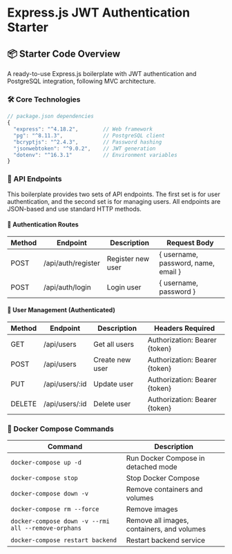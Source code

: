 # Express.js JWT Authentication Starter

## 📦 Starter Code Overview

A ready-to-use Express.js boilerplate with JWT authentication and PostgreSQL integration, following MVC architecture.

### 🛠️ Core Technologies

```javascript
// package.json dependencies
{
  "express": "^4.18.2",        // Web framework
  "pg": "^8.11.3",             // PostgreSQL client
  "bcryptjs": "^2.4.3",        // Password hashing
  "jsonwebtoken": "^9.0.2",    // JWT generation
  "dotenv": "^16.3.1"          // Environment variables
}
```

### 🚀 API Endpoints
This boilerplate provides two sets of API endpoints. The first set is for user authentication, and the second set is for managing users. All endpoints are JSON-based and use standard HTTP methods.

#### 🔑 Authentication Routes

| Method | Endpoint | Description | Request Body |
| --- | --- | --- | --- |
| POST | /api/auth/register | Register new user | { username, password, name, email } |
| POST | /api/auth/login | Login user | { username, password } |

#### 👥 User Management (Authenticated)

| Method | Endpoint | Description | Headers Required |
| --- | --- | --- | --- |
| GET | /api/users | Get all users | Authorization: Bearer {token} |
| POST | /api/users | Create new user | Authorization: Bearer {token} |
| PUT | /api/users/:id | Update user | Authorization: Bearer {token} |
| DELETE | /api/users/:id | Delete user | Authorization: Bearer {token} |

### 🐳 Docker Compose Commands

| Command | Description |
| --- | --- |
| `docker-compose up -d` | Run Docker Compose in detached mode |
| `docker-compose stop` | Stop Docker Compose |
| `docker-compose down -v` | Remove containers and volumes |
| `docker-compose rm --force` | Remove images |
| `docker-compose down -v --rmi all --remove-orphans` | Remove all images, containers, and volumes |
| `docker-compose restart backend` | Restart backend service |